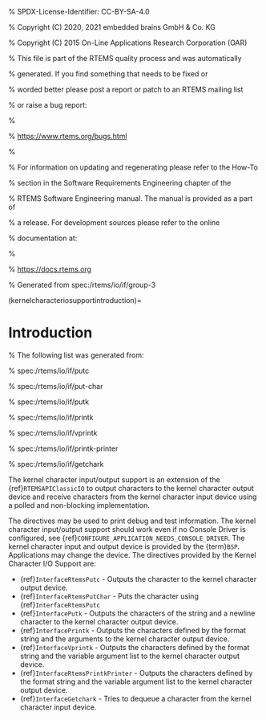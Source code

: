 % SPDX-License-Identifier: CC-BY-SA-4.0

% Copyright (C) 2020, 2021 embedded brains GmbH & Co. KG

% Copyright (C) 2015 On-Line Applications Research Corporation (OAR)

% This file is part of the RTEMS quality process and was automatically

% generated.  If you find something that needs to be fixed or

% worded better please post a report or patch to an RTEMS mailing list

% or raise a bug report:

%

% https://www.rtems.org/bugs.html

%

% For information on updating and regenerating please refer to the How-To

% section in the Software Requirements Engineering chapter of the

% RTEMS Software Engineering manual.  The manual is provided as a part of

% a release.  For development sources please refer to the online

% documentation at:

%

% https://docs.rtems.org

% Generated from spec:/rtems/io/if/group-3

(kernelcharacteriosupportintroduction)=

# Introduction

% The following list was generated from:

% spec:/rtems/io/if/putc

% spec:/rtems/io/if/put-char

% spec:/rtems/io/if/putk

% spec:/rtems/io/if/printk

% spec:/rtems/io/if/vprintk

% spec:/rtems/io/if/printk-printer

% spec:/rtems/io/if/getchark

The kernel character input/output support is an extension of the
{ref}`RTEMSAPIClassicIO` to output characters to the kernel character output
device and receive characters from the kernel character input device using a
polled and non-blocking implementation.

The directives may be used to print debug and test information. The kernel
character input/output support should work even if no Console Driver is
configured, see {ref}`CONFIGURE_APPLICATION_NEEDS_CONSOLE_DRIVER`. The kernel
character input and output device is provided by the {term}`BSP`. Applications
may change the device. The directives provided by the Kernel Character I/O
Support are:

- {ref}`InterfaceRtemsPutc` - Outputs the character to the kernel character
  output device.
- {ref}`InterfaceRtemsPutChar` - Puts the character using
  {ref}`InterfaceRtemsPutc`
- {ref}`InterfacePutk` - Outputs the characters of the string and a newline
  character to the kernel character output device.
- {ref}`InterfacePrintk` - Outputs the characters defined by the format string
  and the arguments to the kernel character output device.
- {ref}`InterfaceVprintk` - Outputs the characters defined by the format string
  and the variable argument list to the kernel character output device.
- {ref}`InterfaceRtemsPrintkPrinter` - Outputs the characters defined by the
  format string and the variable argument list to the kernel character output
  device.
- {ref}`InterfaceGetchark` - Tries to dequeue a character from the kernel
  character input device.
